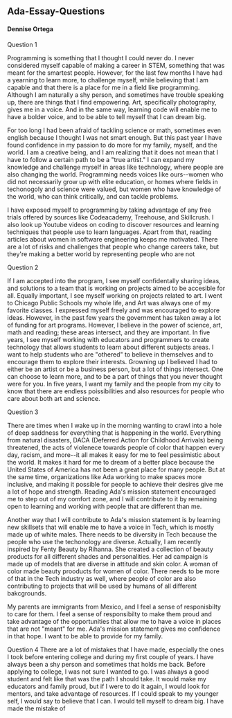 ## Ada-Essay-Questions  
#### Dennise Ortega  

Question 1  

Programming is something that I thought I could never do. I never considered myself capable of making a career 
in STEM, something that was meant for the smartest people.  However, for the last few months I have had a yearning to learn more, to
challenge myself, while believing that I am capable and that there is a place for me in a field like programming. 
Although I am naturally a shy person, and sometimes have trouble speaking up, there are things that I find empowering. Art, specifically 
photography, gives me in a voice. And in the same way, learning code will enable me to have a bolder voice, and to be able to tell myself 
that I can dream big. 

For too long I had been afraid of tackling science or math, sometimes even english because I thought I was not smart enough. But this past 
year I have found confidence in my passion to do more for my family, myself, and the world. I am a creative being, and I am realizing that
it does not mean that I have to follow a certain path to be a "true artist." I can expand my knowledge and challenge myself in areas like
technology, where people are also changing the world. Programming needs voices like ours--women who did not necessarily grow up with elite
education, or homes where fields in techonogoly and science were valued, but women who have knowledge of the world, who can think 
critically, and can tackle problems.  

I have exposed myself to programming by taking advantage of any free trials offered by sources like Codeacademy, Treehouse, 
and Skillcrush. I also look up Youtube videos on coding to discover resources and learning techniques that people use to learn languages.
Apart from that, reading articles about women in software engineering keeps me motivated.  There are a lot of risks and challenges 
that people who change careers take, but they're making a better world by representing people who are not 

Question 2

If I am accepted into the program, I see myself confidentally sharing ideas, and solutions to a team that is working on projects
aimed to be accesible for all. Equally important, I see myself working on projects related to art. I went to Chicago Public Schools my 
whole life, and Art was always one of my favorite classes. I expressed myself freely and was encouraged to explore ideas. However, in the 
past few years the government has taken away a lot of funding for art programs. However, I believe in the power of science, art, math 
and reading; these areas intersect, and they are important. In five years, I see myself working with educators and programmers to create 
technology  that allows students to learn about different subjects areas. I want to help students who are "othered" to believe in 
themselves and to encourage them to explore their interests. Growning up I believed I had to either be an artist or be a business person, 
but a lot of things intersect. One can choose to learn more, and to be a part of things that you never thought were for you. In 
five years, I want my family and the people from my city to know that there are endless poissibilities and also resources for people 
who care about both art and science. 

Question 3

There are times when I wake up in the morning wanting to crawl into a hole of deep saddness for everything that is happening in the world. 
Everything from natural disasters, DACA (Deferred Action for Childhood Arrivals) being threatened, the acts of violenece towards people of 
color that happen every day, racism, and more--it all makes it easy for me to feel pessimistic about the world. It makes it hard for
me to dream of a better place because the United States of America has not been a great place for many people. But at the same time, 
organizations like Ada working to make spaces more inclusive, and making it possible for people to achieve their desires give me a lot 
of hope and strength. Reading Ada's mission statement encouraged me to step out of my comfort zone, and I will contribute to it by 
remaining open to learning and working with people that are different than me.


Another way that I will contribute to Ada's mission statement is by learning new skillsets that will enable me to have a voice in Tech, 
which is mostly made up of white males. There needs to be diversity in Tech because the people who use the techonology are diverse. 
Actually, I am recently inspired by Fenty Beauty by Rihanna. She created a collection of beauty products for all 
different shades and personalities. Her ad campaign is made up of models that are diverse in attitude and skin color. A woman of color 
made beauty prooducts for women of color. There needs to be more of that in the Tech industry as well, where people of color are also 
contributing to projects that will be used by humans of all different bakcgrounds.  

My parents are immigrants from Mexico, and I feel a sense of responisbilty to care for them. I feel a sense of responsibilty to make them 
proud and take advantage of the opportunities that allow me to have a voice in places that are not "meant" for me. Ada's mission 
statement gives me confidence in that hope. I want to be able to provide for my family. 

Question 4 
There are a lot of mistakes that I have made, especially the ones I took before entering college and during my first couple of years. I have always been a shy person and sometimes that holds me back. Before applying to college, I was not sure I wanted to go. I was always a good student and felt like that was the path I should take. It would make my educators and family proud, but if I were to do it again, I would look for mentors, and take advantage of resources. If I could speak to my younger self, I would say to believe that I can. I would tell myself to dream big. I have made the mistake of 
